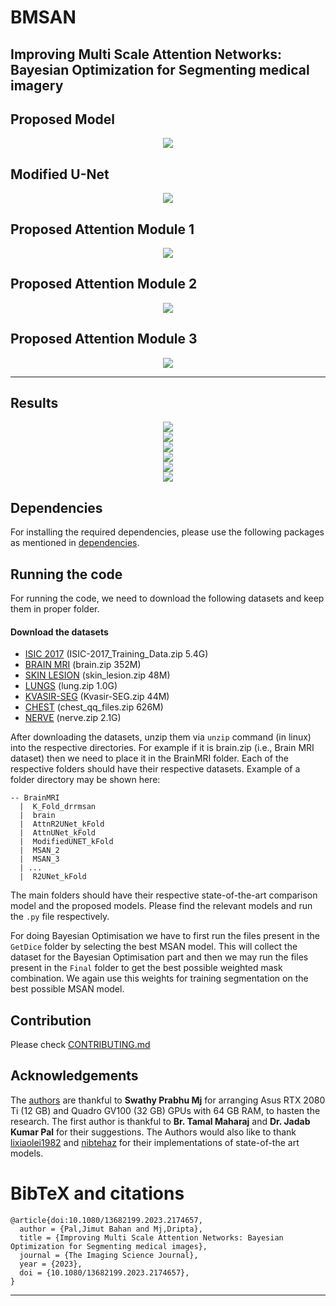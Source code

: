 # BMSAN
## Improving Multi Scale Attention Networks: Bayesian Optimization for Segmenting medical imagery




## Proposed Model

<center>
  <img src="https://github.com/Jimut123/bmsan/raw/main/docs/DRRMSAN_Model.png">
</center>



## Modified U-Net

<center>
  <img src="https://github.com/Jimut123/bmsan/raw/main/docs/Modified_UNet.png">
</center>



## Proposed Attention Module 1

<center>
  <img src="https://github.com/Jimut123/bmsan/raw/main/docs/Attention_Gate_1.png">
</center>



## Proposed Attention Module 2

<center>
  <img src="https://github.com/Jimut123/bmsan/raw/main/docs/Attention_Gate_2.png">
</center>



## Proposed Attention Module 3

<center>
  <img src="https://github.com/Jimut123/bmsan/raw/main/docs/Attention_Gate_3.png">
</center>


 ***
## Results

<center>
  <img src="https://github.com/Jimut123/bmsan/raw/main/docs/table_1.png">
</center>




<center>
  <img src="https://github.com/Jimut123/bmsan/raw/main/docs/table_3.png">
</center>



<center>
  <img src="https://github.com/Jimut123/bmsan/raw/main/docs/table_4.png">
</center>



<center>
  <img src="https://github.com/Jimut123/bmsan/raw/main/docs/table_5.png">
</center>


<center>
  <img src="https://github.com/Jimut123/bmsan/raw/main/docs/table_2.png">
</center>


<center>
  <img src="https://github.com/Jimut123/bmsan/raw/main/docs/fig_10.png">
</center>


## Dependencies
For installing the required dependencies, please use the following packages as mentioned in [dependencies](nvdia_env.txt).

## Running the code

For running the code, we need to download the following datasets and keep them in proper folder.

#### Download the datasets

* [ISIC 2017](https://drive.google.com/u/3/uc?id=1-PAttyqJLImKMdz0gTLM3soiWWvi8PAD) (ISIC-2017_Training_Data.zip 5.4G)
* [BRAIN MRI](https://drive.google.com/u/3/uc?id=1FO-LWzFiU__2jrYXOpHw53CeoaHVoZh9) (brain.zip 352M) 
* [SKIN LESION](https://drive.google.com/u/2/uc?id=1oPVUwkc4R_JgPUYkvVwGtUj6pHQw1bue) (skin_lesion.zip 48M)
* [LUNGS](https://drive.google.com/u/3/uc?id=1wkephfRzoFhrcRbz_7a97_muu8ecSJ9d) (lung.zip 1.0G)
* [KVASIR-SEG](https://drive.google.com/u/3/uc?id=1VzOUEvIyhmOGQUBGzfI7M8GMW2NjIFeH) (Kvasir-SEG.zip 44M)
* [CHEST](https://drive.google.com/u/2/uc?id=1OF4L6tHP-3cyVrK7NhWYnNTUWJBT4gDu) (chest_qq_files.zip 626M) 
* [NERVE](https://drive.google.com/u/3/uc?id=1-EQ_Tiu2m38143y_j0QgYs5Fj5-f6hit) (nerve.zip 2.1G)


After downloading the datasets, unzip them via ``unzip`` command (in linux) into the respective directories.
For example if it is brain.zip (i.e., Brain MRI dataset) then we need to place it in the BrainMRI
folder. Each of the respective folders should have their respective datasets. Example of a folder directory may
be shown here:

```
-- BrainMRI
  |  K_Fold_drrmsan
  |  brain
  |  AttnR2UNet_kFold
  |  AttnUNet_kFold
  |  ModifiedUNET_kFold
  |  MSAN_2
  |  MSAN_3
  | ...
  |  R2UNet_kFold
```

The main folders should have their respective state-of-the-art comparison model and the proposed models. Please find
the relevant models and run the `.py` file respectively.

For doing Bayesian Optimisation we have to first run the files present in the `GetDice` folder by selecting the best MSAN model.
This will collect the dataset for the Bayesian Optimisation part and then we may run the files present in the ``Final`` folder to get the
best possible weighted mask combination. We again use this weights for training segmentation on the best possible MSAN model.


## Contribution

Please check [CONTRIBUTING.md](https://github.com/Jimut123/drrmsan/blob/main/CONTRIBUTING.md)



## Acknowledgements

The [authors](https://github.com/Jimut123/drrmsan/blob/main/AUTHORS.md) are thankful to **Swathy Prabhu Mj** for arranging Asus RTX 2080 Ti (12 GB) and Quadro GV100 (32 GB) GPUs with 64 GB RAM,  to hasten the research. The first author is thankful to **Br. Tamal Maharaj** and **Dr. Jadab Kumar Pal** for their suggestions. The Authors would also like to thank [lixiaolei1982](https://github.com/lixiaolei1982/Keras-Implementation-of-U-Net-R2U-Net-Attention-U-Net-Attention-R2U-Net.-) and [nibtehaz](https://github.com/nibtehaz/MultiResUNet) for their implementations of state-of-the art models. 


# BibTeX and citations

```
@article{doi:10.1080/13682199.2023.2174657,
  author = {Pal,Jimut Bahan and Mj,Dripta},
  title = {Improving Multi Scale Attention Networks: Bayesian Optimization for Segmenting medical images},
  journal = {The Imaging Science Journal},
  year = {2023},
  doi = {10.1080/13682199.2023.2174657},
}
```
***
